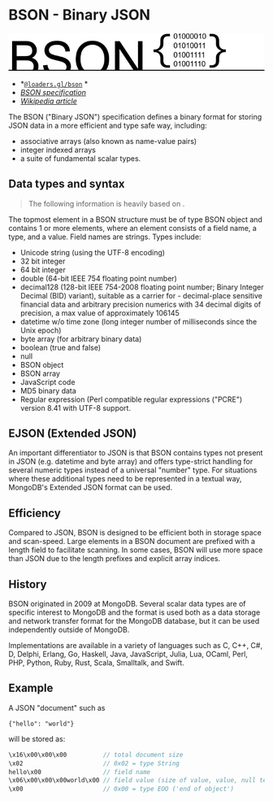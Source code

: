 # BSON - Binary JSON

![bson-logo](../../../images/logos/bson-logo.png)

- *[`@loaders.gl/bson`](/docs/modules/bson) *
- *[BSON specification](https://bsonspec.org/)*
- *[Wikipedia article](https://en.wikipedia.org/wiki/BSON)*

The BSON ("Binary JSON") specification defines a binary format for storing JSON data in a more efficient and type safe way, including: 
- associative arrays (also known as name-value pairs)
- integer indexed arrays
- a suite of fundamental scalar types.  

## Data types and syntax

> The following information is heavily based on .

The topmost element in a BSON structure must be of type BSON object and contains 1 or more elements, where an element consists of a field name, a type, and a value. Field names are strings. Types include:

- Unicode string (using the UTF-8 encoding)
- 32 bit integer
- 64 bit integer
- double (64-bit IEEE 754 floating point number)
- decimal128 (128-bit IEEE 754-2008 floating point number; Binary Integer Decimal (BID) variant), suitable as a carrier for - decimal-place sensitive financial data and arbitrary precision numerics with 34 decimal digits of precision, a max value of approximately 106145
- datetime w/o time zone (long integer number of milliseconds since the Unix epoch)
- byte array (for arbitrary binary data)
- boolean (true and false)
- null
- BSON object
- BSON array
- JavaScript code
- MD5 binary data
- Regular expression (Perl compatible regular expressions ("PCRE") version 8.41 with UTF-8 support.

## EJSON (Extended JSON)

An important differentiator to JSON is that BSON contains types not present in JSON (e.g. datetime and byte array) and offers type-strict handling for several numeric types instead of a universal "number" type. For situations where these additional types need to be represented in a textual way, MongoDB's Extended JSON format can be used.

## Efficiency

Compared to JSON, BSON is designed to be efficient both in storage space and scan-speed. Large elements in a BSON document are prefixed with a length field to facilitate scanning. In some cases, BSON will use more space than JSON due to the length prefixes and explicit array indices.

## History

BSON originated in 2009 at MongoDB. Several scalar data types are of specific interest to MongoDB and the format is used both as a data storage and network transfer format for the MongoDB database, but it can be used independently outside of MongoDB.

Implementations are available in a variety of languages such as C, C++, C#, D, Delphi, Erlang, Go, Haskell, Java, JavaScript, Julia, Lua, OCaml, Perl, PHP, Python, Ruby, Rust, Scala, Smalltalk, and Swift.

## Example

A JSON "document" such as 

```typescripton
{"hello": "world"}
``` 

will be stored as:

```typescript
\x16\x00\x00\x00          // total document size
\x02                      // 0x02 = type String
hello\x00                 // field name
\x06\x00\x00\x00world\x00 // field value (size of value, value, null terminator)
\x00                      // 0x00 = type EOO ('end of object')
```
